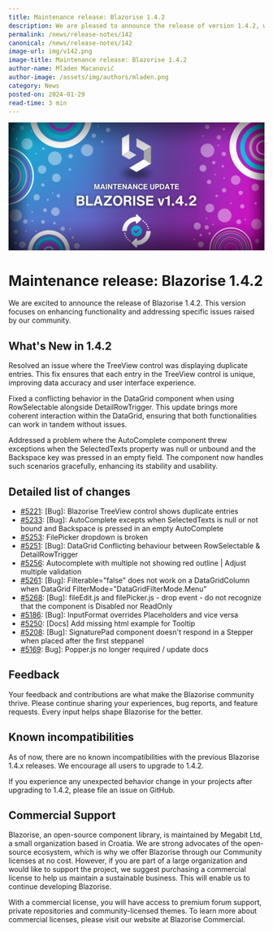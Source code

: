 ```yaml
---
title: Maintenance release: Blazorise 1.4.2
description: We are pleased to announce the release of version 1.4.2, which includes important bug fixes and enhancements. This release focuses on improving stability and addressing key issues identified by our user community.
permalink: /news/release-notes/142
canonical: /news/release-notes/142
image-url: img/v142.png
image-title: Maintenance release: Blazorise 1.4.2
author-name: Mladen Macanović
author-image: /assets/img/authors/mladen.png
category: News
posted-on: 2024-01-29
read-time: 3 min
---
```


![Maintenance release: Blazorise 1.4.2](img/v142.png)

# Maintenance release: Blazorise 1.4.2

We are excited to announce the release of Blazorise 1.4.2. This version focuses on enhancing functionality and addressing specific issues raised by our community.

## What's New in 1.4.2

Resolved an issue where the TreeView control was displaying duplicate entries. This fix ensures that each entry in the TreeView control is unique, improving data accuracy and user interface experience.

Fixed a conflicting behavior in the DataGrid component when using RowSelectable alongside DetailRowTrigger. This update brings more coherent interaction within the DataGrid, ensuring that both functionalities can work in tandem without issues.

Addressed a problem where the AutoComplete component threw exceptions when the SelectedTexts property was null or unbound and the Backspace key was pressed in an empty field. The component now handles such scenarios gracefully, enhancing its stability and usability.

## Detailed list of changes

- [#5221](https://github.com/Megabit/Blazorise/issues/5221): [Bug]: Blazorise TreeView control shows duplicate entries
- [#5233](https://github.com/Megabit/Blazorise/issues/5233): [Bug]: AutoComplete excepts when SelectedTexts is null or not bound and Backspace is pressed in an empty AutoComplete
- [#5253](https://github.com/Megabit/Blazorise/issues/5253): FilePicker dropdown is broken
- [#5251](https://github.com/Megabit/Blazorise/issues/5251): [Bug]: DataGrid Conflicting behaviour between RowSelectable & DetailRowTrigger
- [#5256](https://github.com/Megabit/Blazorise/pull/5256): Autocomplete with multiple not showing red outline | Adjust multiple validation
- [#5261](https://github.com/Megabit/Blazorise/issues/5261): [Bug]: Filterable="false" does not work on a DataGridColumn when DataGrid FilterMode="DataGridFilterMode.Menu"
- [#5268](https://github.com/Megabit/Blazorise/issues/5268): [Bug]: fileEdit.js and filePicker.js - drop event - do not recognize that the component is Disabled nor ReadOnly
- [#5186](https://github.com/Megabit/Blazorise/issues/5186): [Bug]: InputFormat overrides Placeholders and vice versa
- [#5250](https://github.com/Megabit/Blazorise/issues/5250): [Docs] Add missing html example for Tooltip
- [#5208](https://github.com/Megabit/Blazorise/issues/5208): [Bug]: SignaturePad component doesn't respond in a Stepper when placed after the first steppanel
- [#5169](https://github.com/Megabit/Blazorise/issues/5169): Bug]: Popper.js no longer required / update docs

## Feedback

Your feedback and contributions are what make the Blazorise community thrive. Please continue sharing your experiences, bug reports, and feature requests. Every input helps shape Blazorise for the better.

## Known incompatibilities

As of now, there are no known incompatibilities with the previous Blazorise 1.4.x releases. We encourage all users to upgrade to 1.4.2.

If you experience any unexpected behavior change in your projects after upgrading to 1.4.2, please file an issue on GitHub.

## Commercial Support

Blazorise, an open-source component library, is maintained by Megabit Ltd, a small organization based in Croatia. We are strong advocates of the open-source ecosystem, which is why we offer Blazorise through our Community licenses at no cost. However, if you are part of a large organization and would like to support the project, we suggest purchasing a commercial license to help us maintain a sustainable business. This will enable us to continue developing Blazorise.

With a commercial license, you will have access to premium forum support, private repositories and community-licensed themes. To learn more about commercial licenses, please visit our website at Blazorise Commercial.
